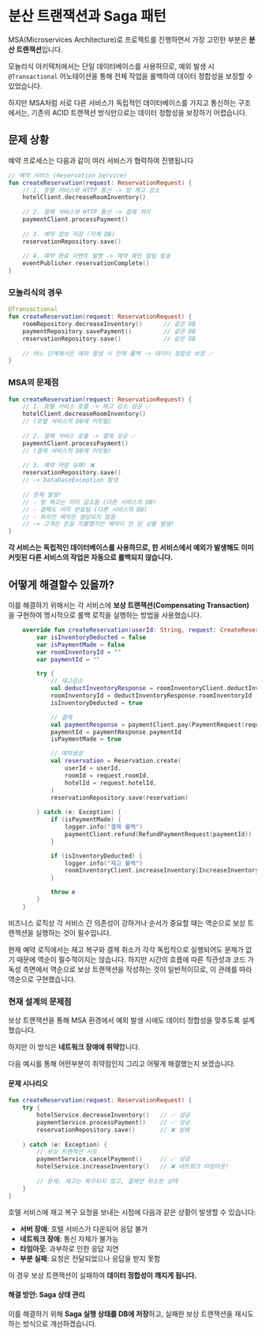 # 분산 트랜잭션과 Saga 패턴

MSA(Microservices Architecture)로 프로젝트를 진행하면서 가장 고민한 부분은 **분산 트랜잭션**입니다.

모놀리식 아키텍처에서는 단일 데이터베이스를 사용하므로, 예외 발생 시 `@Transactional` 어노테이션을 통해 
전체 작업을 롤백하여 데이터 정합성을 보장할 수 있었습니다.

하지만 MSA처럼 서로 다른 서비스가 독립적인 데이터베이스를 가지고 통신하는 구조에서는, 
기존의 ACID 트랜잭션 방식만으로는 데이터 정합성을 보장하기 어렵습니다.

## 문제 상황

예약 프로세스는 다음과 같이 여러 서비스가 협력하여 진행됩니다

```kotlin
// 예약 서비스 (Reservation Service)
fun createReservation(request: ReservationRequest) {
    // 1. 호텔 서비스와 HTTP 통신 -> 방 재고 감소
    hotelClient.decreaseRoomInventory()
    
    // 2. 결제 서비스와 HTTP 통신 -> 결제 처리
    paymentClient.processPayment()
    
    // 3. 예약 정보 저장 (자체 DB)
    reservationRepository.save()
    
    // 4. 예약 완료 이벤트 발행 -> 예약 확인 알림 발송
    eventPublisher.reservationComplete()
}
```

### 모놀리식의 경우
```kotlin
@Transactional
fun createReservation(request: ReservationRequest) {
    roomRepository.decreaseInventory()      // 같은 DB
    paymentRepository.savePayment()         // 같은 DB
    reservationRepository.save()            // 같은 DB
    
    // 어느 단계에서든 예외 발생 시 전체 롤백 -> 데이터 정합성 보장 ✅
}
```

### MSA의 문제점
```kotlin
fun createReservation(request: ReservationRequest) {
    // 1. 호텔 서비스 호출 -> 재고 감소 성공 ✅
    hotelClient.decreaseRoomInventory() 
    // (호텔 서비스의 DB에 커밋됨)
    
    // 2. 결제 서비스 호출 -> 결제 성공 ✅
    paymentClient.processPayment()
    // (결제 서비스의 DB에 커밋됨)
    
    // 3. 예약 저장 실패! ❌
    reservationRepository.save() 
    // -> DatabaseException 발생
    
    // 문제 발생!
    // - 방 재고는 이미 감소됨 (다른 서비스의 DB)
    // - 결제도 이미 완료됨 (다른 서비스의 DB)
    // - 하지만 예약은 생성되지 않음
    // -> 고객은 돈을 지불했지만 예약이 안 된 상황 발생!
}
```

**각 서비스는 독립적인 데이터베이스를 사용하므로, 한 서비스에서 예외가 발생해도 
이미 커밋된 다른 서비스의 작업은 자동으로 롤백되지 않습니다.**

## 어떻게 해결할수 있을까?

이를 해결하기 위해서는 각 서비스에 **보상 트랜잭션(Compensating Transaction)** 을 
구현하여 명시적으로 롤백 로직을 실행하는 방법을 사용했습니다.

```kotlin
    override fun createReservation(userId: String, request: CreateReservationRequest) {
        var isInventoryDeducted = false
        var isPaymentMade = false
        var roomInventoryId = ""
        var paymentId = ""

        try {
            // 재고감소
            val deductInventoryResponse = roomInventoryClient.deductInventory(DeductInventoryRequest(request.roomId, request.date))
            roomInventoryId = deductInventoryResponse.roomInventoryId
            isInventoryDeducted = true

            // 결제
            val paymentResponse = paymentClient.pay(PaymentRequest(request.roomId, request.amount))
            paymentId = paymentResponse.paymentId
            isPaymentMade = true

            // 예약생성
            val reservation = Reservation.create(
                userId = userId,
                roomId = request.roomId,
                hotelId = request.hotelId,
            )
            reservationRepository.save(reservation)
            
        } catch (e: Exception) {
            if (isPaymentMade) {
                logger.info("결제 롤백")
                paymentClient.refund(RefundPaymentRequest(paymentId))
            }

            if (isInventoryDeducted) {
                logger.info("재고 롤백")
                roomInventoryClient.increaseInventory(IncreaseInventoryRequest(roomInventoryId))
            }

            throw e
        }
    }
```

비즈니스 로직상 각 서비스 간 의존성이 강하거나 순서가 중요할 때는 
역순으로 보상 트랜잭션을 실행하는 것이 필수입니다.

현재 예약 로직에서는 재고 복구와 결제 취소가 각각 독립적으로 
실행되어도 문제가 없기 때문에 역순이 필수적이지는 않습니다. 
하지만 시간의 흐름에 따른 직관성과 코드 가독성 측면에서 
역순으로 보상 트랜잭션을 작성하는 것이 일반적이므로, 
이 관례를 따라 역순으로 구현했습니다.

### 현재 설계의 문제점

보상 트랜잭션을 통해 MSA 환경에서 예외 발생 시에도 데이터 정합성을 맞추도록 설계했습니다. 

하지만 이 방식은 **네트워크 장애에 취약**합니다.

다음 예시를 통해 어떤부분이 취약점인지 그리고 어떻게 해결했는지 보겠습니다.

#### 문제 시나리오
```kotlin
fun createReservation(request: ReservationRequest) {
    try {
        hotelService.decreaseInventory()   // ✅ 성공
        paymentService.processPayment()    // ✅ 성공
        reservationRepository.save()       // ❌ 실패
        
    } catch (e: Exception) {
        // 보상 트랜잭션 시도
        paymentService.cancelPayment()     // ✅ 성공
        hotelService.increaseInventory()   // ❌ 네트워크 타임아웃!
        
        // 문제: 재고는 복구되지 않고, 결제만 취소된 상태
    }
}
```

호텔 서비스에 재고 복구 요청을 보내는 시점에 다음과 같은 상황이 발생할 수 있습니다:

- **서버 장애**: 호텔 서비스가 다운되어 응답 불가
- **네트워크 장애**: 통신 자체가 불가능
- **타임아웃**: 과부하로 인한 응답 지연
- **부분 실패**: 요청은 전달되었으나 응답을 받지 못함

이 경우 보상 트랜잭션이 실패하여 **데이터 정합성이 깨지게 됩니다.**

#### 해결 방안: Saga 상태 관리

이를 해결하기 위해 **Saga 실행 상태를 DB에 저장**하고, 
실패한 보상 트랜잭션을 재시도하는 방식으로 개선하겠습니다.


